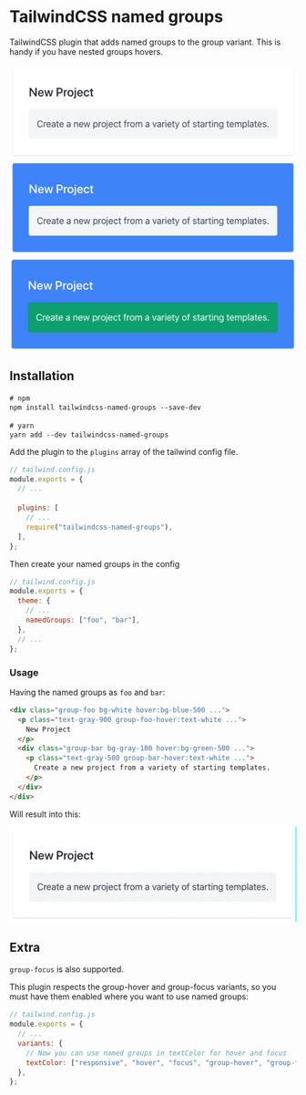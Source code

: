 # TailwindCSS named groups

TailwindCSS plugin that adds named groups to the group variant. This is handy if you have nested groups hovers.

![idle](images/idle.png)
![foo-hover](images/foo.png)
![bar-hover](images/bar.png)

## Installation

```
# npm
npm install tailwindcss-named-groups --save-dev

# yarn
yarn add --dev tailwindcss-named-groups
```

Add the plugin to the `plugins` array of the tailwind config file.  

```js
// tailwind.config.js
module.exports = {
  // ...

  plugins: [
    // ...
    require("tailwindcss-named-groups"),
  ],
};
```

Then create your named groups in the config

```js
// tailwind.config.js
module.exports = {
  theme: {
    // ...
    namedGroups: ["foo", "bar"],
  },
  // ...
};
```

### Usage

Having the named groups as `foo` and `bar`:

```html
<div class="group-foo bg-white hover:bg-blue-500 ...">
  <p class="text-gray-900 group-foo-hover:text-white ...">
    New Project
  </p>
  <div class="group-bar bg-gray-100 hover:bg-green-500 ...">
    <p class="text-gray-500 group-bar-hover:text-white ...">
      Create a new project from a variety of starting templates.
    </p>
  </div>
</div>
```

Will result into this:

![in-action](images/in-action.gif)

## Extra

`group-focus` is also supported.

This plugin respects the group-hover and group-focus variants, so you must have them enabled where you want to use named groups:

```js
// tailwind.config.js
module.exports = {
  // ...
  variants: {
    // Now you can use named groups in textColor for hover and focus
    textColor: ["responsive", "hover", "focus", "group-hover", "group-focus"],
  },
};
```
